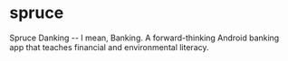 # spruce
Spruce Danking -- I mean, Banking. A forward-thinking Android banking app that teaches financial and environmental literacy.
